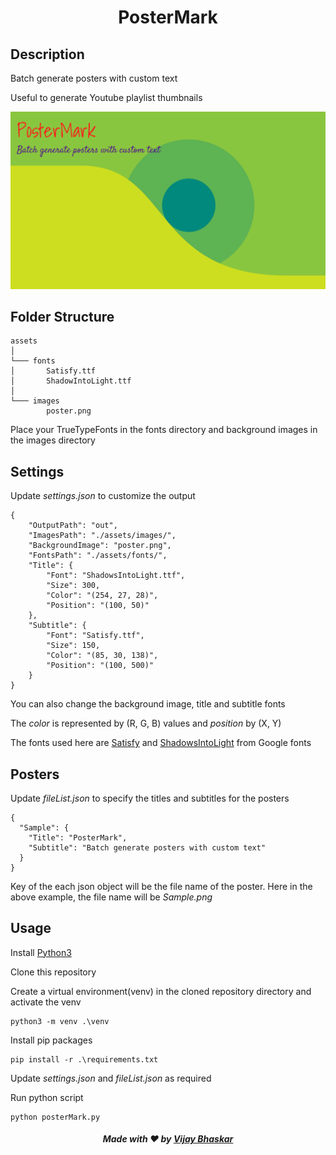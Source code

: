 <h1 align="center"> PosterMark </h1>

## Description

Batch generate posters with custom text

Useful to generate Youtube playlist thumbnails

![Sample](Sample.png)

## Folder Structure

```
assets  
│
└─── fonts
│       Satisfy.ttf
│       ShadowIntoLight.ttf
│
└─── images
        poster.png
```

Place your TrueTypeFonts in the fonts directory and background images in the images directory

## Settings

Update *settings.json* to customize the output

```
{
    "OutputPath": "out",
	"ImagesPath": "./assets/images/",
	"BackgroundImage": "poster.png",
	"FontsPath": "./assets/fonts/",
	"Title": {
		"Font": "ShadowsIntoLight.ttf",
		"Size": 300,
		"Color": "(254, 27, 28)",
		"Position": "(100, 50)"
	},
	"Subtitle": {
		"Font": "Satisfy.ttf",
		"Size": 150,
		"Color": "(85, 30, 138)",
		"Position": "(100, 500)"
	}
}
```

You can also change the background image, title and subtitle fonts

The *color* is represented by (R, G, B) values and *position* by (X, Y)

The fonts used here are [Satisfy](https://fonts.google.com/specimen/Satisfy) and [ShadowsIntoLight](https://fonts.google.com/specimen/Shadows+Into+Light) from Google fonts

## Posters

Update *fileList.json* to specify the titles and subtitles for the posters

```
{
  "Sample": {
    "Title": "PosterMark",
    "Subtitle": "Batch generate posters with custom text"
  }
}
```
Key of the each json object will be the file name of the poster. Here in the above example, the file name will be *Sample.png*

## Usage 

Install [Python3](https://www.python.org/downloads/)

Clone this repository

Create a virtual environment(venv) in the cloned repository directory and activate the venv
```
python3 -m venv .\venv
```

Install pip packages
```
pip install -r .\requirements.txt
```

Update *settings.json* and *fileList.json* as required

Run python script
```
python posterMark.py
```

<h5 align="center">Made with ❤️ by <a href="https://twitter.com/Vijju__Vijay">Vijay Bhaskar</a> <h5>
